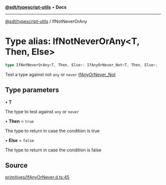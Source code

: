 [**@sdt/typescript-utils**](../README.md) • **Docs**

***

[@sdt/typescript-utils](../globals.md) / IfNotNeverOrAny

# Type alias: IfNotNeverOrAny\<T, Then, Else\>

```ts
type IfNotNeverOrAny<T, Then, Else>: IfAnyOrNever_Not<T, Then, Else>;
```

Test a type against not `any` or `never`
[IfAnyOrNever_Not](IfAnyOrNever_Not.md)

## Type parameters

• **T**

The type to test against `any` or `never`

• **Then** = `true`

The type to return in case the condition is true

• **Else** = `false`

The type to return in case the condition is false

## Source

[primitives/IfAnyOrNever.d.ts:45](https://github.com/sylvaindethier/typescript-utils/blob/254cb70e64a181b28a83233c8f5f88b54fc4d037/types/primitives/IfAnyOrNever.d.ts#L45)
